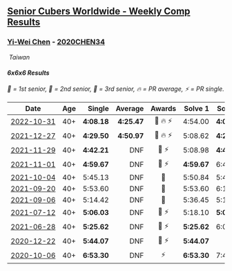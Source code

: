 <style>table {white-space: nowrap;}</style>
<link rel="stylesheet" type="text/css" href="/scw-comp/css/flags.css" />

## [Senior Cubers Worldwide - Weekly Comp Results](/scw-comp/results/)
### [Yi-Wei Chen](README.md) - [2020CHEN34](https://www.worldcubeassociation.org/persons/2020CHEN34?event=666)

<i class="flag flag-TW" />&nbsp;Taiwan

#### 6x6x6 Results

<span style="white-space: nowrap;">🥇 = 1st senior</span>, <span style="white-space: nowrap;">🥈 = 2nd senior</span>, <span style="white-space: nowrap;">🥉 = 3rd senior</span>, <span style="white-space: nowrap;">🔥 = PR average</span>, <span style="white-space: nowrap;">⚡ = PR single</span>.

| Date | Age | Single | Average | Awards | Solve 1 | Solve 2 | Solve 3 | Video |
| :--: | :--: | --: | --: | :--: | --: | --: | --: | :-- |
| [2022-10-31](../../results/2022-10-31/666.md) | 40+ | **4:08.18** | **4:25.47** | 🥈 🔥 ⚡ | 4:54.00 | **4:08.18** | 4:14.24 | [Desktop](https://www.facebook.com/events/635474734791505/permalink/638568634482115) / [Mobile](https://m.facebook.com/events/635474734791505?view=permalink&id=638568634482115) |
| [2021-12-27](../../results/2021-12-27/666.md) | 40+ | **4:29.50** | **4:50.97** | 🥇 🔥 ⚡ | 5:08.62 | **4:29.50** | 4:54.80 | [Desktop](https://www.facebook.com/events/364077578855426/permalink/369833358279848) / [Mobile](https://m.facebook.com/events/364077578855426?view=permalink&id=369833358279848) |
| [2021-11-29](../../results/2021-11-29/666.md) | 40+ | **4:42.21** | DNF | 🥇 ⚡ | 5:08.98 | **4:42.21** | DNS | [Desktop](https://www.facebook.com/events/293852429335502/permalink/300177872036291) / [Mobile](https://m.facebook.com/events/293852429335502?view=permalink&id=300177872036291) |
| [2021-11-01](../../results/2021-11-01/666.md) | 40+ | **4:59.67** | DNF | 🥈 ⚡ | **4:59.67** | 6:48.61 | DNS | [Desktop](https://www.facebook.com/events/1122485874951081/permalink/1126655404534128) / [Mobile](https://m.facebook.com/events/1122485874951081?view=permalink&id=1126655404534128) |
| [2021-10-04](../../results/2021-10-04/666.md) | 40+ | 5:45.13 | DNF | 🥉 | 5:50.84 | 5:45.13 | DNS | [Desktop](https://www.facebook.com/events/150603127207792/permalink/157841273150644) / [Mobile](https://m.facebook.com/events/150603127207792?view=permalink&id=157841273150644) |
| [2021-09-20](../../results/2021-09-20/666.md) | 40+ | 5:53.60 | DNF | 🥉 | 5:53.60 | 6:11.60 | DNS | [Desktop](https://www.facebook.com/events/4223726381008841/permalink/4243087855739360) / [Mobile](https://m.facebook.com/events/4223726381008841?view=permalink&id=4243087855739360) |
| [2021-09-06](../../results/2021-09-06/666.md) | 40+ | 5:14.42 | DNF | 🥉 | 5:36.45 | 5:14.42 | DNS | [Desktop](https://www.facebook.com/events/899313470960376/permalink/902889550602768) / [Mobile](https://m.facebook.com/events/899313470960376?view=permalink&id=902889550602768) |
| [2021-07-12](../../results/2021-07-12/666.md) | 40+ | **5:06.03** | DNF | 🥉 ⚡ | 5:18.10 | **5:06.03** | DNS | [Desktop](https://www.facebook.com/events/3019269651530977/permalink/3034771446647464) / [Mobile](https://m.facebook.com/events/3019269651530977?view=permalink&id=3034771446647464) |
| [2021-06-28](../../results/2021-06-28/666.md) | 40+ | **5:25.62** | DNF | 🥉 ⚡ | **5:25.62** | 6:01.58 | DNS | [Desktop](https://www.facebook.com/events/248738199926629/permalink/252251336241982) / [Mobile](https://m.facebook.com/events/248738199926629?view=permalink&id=252251336241982) |
| [2020-12-22](../../results/2020-12-22/666.md) | 40+ | **5:44.07** | DNF | 🥉 ⚡ | **5:44.07** | DNS | DNS | [Desktop](https://www.facebook.com/events/202563571576862/permalink/203732458126640) / [Mobile](https://m.facebook.com/events/202563571576862?view=permalink&id=203732458126640) |
| [2020-10-06](../../results/2020-10-06/666.md) | 40+ | **6:53.30** | DNF | ⚡ | **6:53.30** | 7:49.10 | DNS | [Desktop](https://www.facebook.com/events/2766581680255939/permalink/2769786429935464) / [Mobile](https://m.facebook.com/events/2766581680255939?view=permalink&id=2769786429935464) |


<!-- Global site tag (gtag.js) - Google Analytics -->
<script async src="https://www.googletagmanager.com/gtag/js?id=UA-86348435-3"></script>
<script>window.dataLayer = window.dataLayer || []; function gtag() {dataLayer.push(arguments);} gtag('js', new Date()); gtag('config', 'UA-86348435-3');</script>
